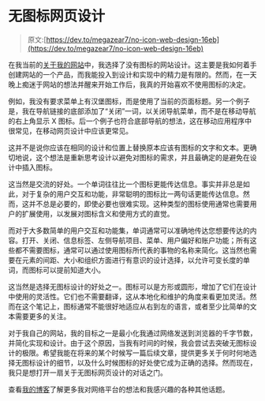 # 无图标网页设计

> 原文:[https://dev.to/megazear7/no-icon-web-design-16eb](https://dev.to/megazear7/no-icon-web-design-16eb)

在我当前的[关于我的网站](https://about.alexlockhart.me/us/en/home)中，我选择了没有图标的网站设计。这主要是我如何着手创建网站的一个产品，而我能投入到设计和实现中的精力是有限的。然而，在一天晚上痴迷于网站的想法并醒来开始工作后，我真的开始喜欢不使用图标的决定。

例如，我没有要求菜单上有汉堡图标，而是使用了当前的页面标题。另一个例子是，我在导航链接的底部添加了“关闭”一词，以关闭导航菜单，而不是在移动导航的右上角显示 X 图标。后一个例子也符合底部导航的想法，这在移动应用程序中很常见，在移动网页设计中应该更常见。

这并不是说你应该在相同的设计和位置上替换原本应该有图标的文字和文本。更确切地说，这个想法是重新思考设计以避免对图标的需求，并且最确定的是避免在设计中插入图标。

这当然是交流的好处。一个单词往往比一个图标更能传达信息。事实并非总是如此，对于复杂的用户交互和功能，非常聪明的图标比一两句话更能传达信息。然而，这并不总是必要的，即使必要也很难实现。这种类型的图标使用通常也需要用户的扩展使用，以发展对图标含义和使用方式的直觉。

而对于大多数简单的用户交互和功能集，单词通常可以准确地传达您想要传达的内容。打开、关闭、信息标签、左侧导航项目、菜单、用户偏好和账户功能；所有这些都不需要图标，通常可以通过使用图标所代表的事物的名称来简化。这当然也需要在元素的间距、大小和组织方面进行有意识的设计选择，以允许可变长度的单词，而图标可以提前知道大小。

这当然是选择无图标设计的好处之一。图标可以是方形或圆形，增加了它们在设计中使用的灵活性。它们也不需要翻译，这从本地化和维护的角度来看更加灵活。然而在这个笔记上，图标通常不能很好地适应从右到左的语言，或者至少比简单的文本需要更多的关注。

对于我自己的网站，我的目标之一是最小化我通过网络发送到浏览器的千字节数，并简化实现和设计。由于这个原因，当我有时间的时候，我会尝试去突破无图标设计的极限。希望我能在将来的某个时候写一篇后续文章，提供更多关于何时何地选择无图标设计的细节，以及什么时候图标的好处使它成为正确的选择。然而现在，我只是想打开一扇关于无图标网页设计的对话之门。

查看[我的博客](https://www.alexlockhart.me/)了解更多我对网络平台的想法和我感兴趣的各种其他话题。